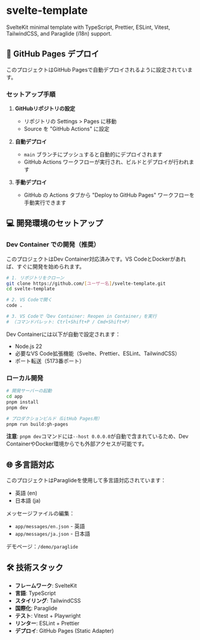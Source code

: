 # svelte-template

SvelteKit minimal template with TypeScript, Prettier, ESLint, Vitest, TailwindCSS, and Paraglide (i18n) support.

## 🚀 GitHub Pages デプロイ

このプロジェクトはGitHub Pagesで自動デプロイされるように設定されています。

### セットアップ手順

1. **GitHubリポジトリの設定**
   - リポジトリの Settings > Pages に移動
   - Source を "GitHub Actions" に設定

2. **自動デプロイ**
   - `main` ブランチにプッシュすると自動的にデプロイされます
   - GitHub Actions ワークフローが実行され、ビルドとデプロイが行われます

3. **手動デプロイ**
   - GitHub の Actions タブから "Deploy to GitHub Pages" ワークフローを手動実行できます

## 💻 開発環境のセットアップ

### Dev Container での開発（推奨）

このプロジェクトはDev Container対応済みです。VS CodeとDockerがあれば、すぐに開発を始められます。

```bash
# 1. リポジトリをクローン
git clone https://github.com/[ユーザー名]/svelte-template.git
cd svelte-template

# 2. VS Codeで開く
code .

# 3. VS Codeで「Dev Container: Reopen in Container」を実行
# （コマンドパレット: Ctrl+Shift+P / Cmd+Shift+P）
```

Dev Containerには以下が自動で設定されます：
- Node.js 22
- 必要なVS Code拡張機能（Svelte、Prettier、ESLint、TailwindCSS）
- ポート転送（5173番ポート）

### ローカル開発

```bash
# 開発サーバーの起動
cd app
pnpm install
pnpm dev

# プロダクションビルド（GitHub Pages用）
pnpm run build:gh-pages
```

**注意**: `pnpm dev`コマンドには`--host 0.0.0.0`が自動で含まれているため、Dev ContainerやDocker環境からでも外部アクセスが可能です。

## 🌐 多言語対応

このプロジェクトはParaglideを使用して多言語対応されています：
- 英語 (en)
- 日本語 (ja)

メッセージファイルの編集：
- `app/messages/en.json` - 英語
- `app/messages/ja.json` - 日本語

デモページ：`/demo/paraglide`

## 🛠️ 技術スタック

- **フレームワーク**: SvelteKit
- **言語**: TypeScript
- **スタイリング**: TailwindCSS
- **国際化**: Paraglide
- **テスト**: Vitest + Playwright
- **リンター**: ESLint + Prettier
- **デプロイ**: GitHub Pages (Static Adapter)

